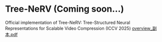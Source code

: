 # Tree-NeRV (Coming soon...)
Official implementation of Tree-NeRV: Tree-Structured Neural Representations for Scalable Video Compression (ICCV 2025)
[overview_副本.pdf](https://github.com/user-attachments/files/21521670/overview_.pdf)
